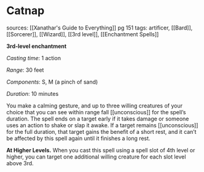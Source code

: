 # Catnap
sources: [[Xanathar's Guide to Everything]] pg 151
tags: artificer, [[Bard]], [[Sorcerer]], [[Wizard]], [[3rd level]], [[Enchantment Spells]]

**3rd-level enchantment**

*Casting time*: 1 action

*Range*: 30 feet

*Components*: S, M (a pinch of sand)

*Duration*: 10 minutes

You make a calming gesture, and up to three willing creatures of your choice that you can see within range fall [[unconscious]] for the spell’s duration. The spell ends on a target early if it takes damage or someone uses an action to shake or slap it awake. If a target remains [[unconscious]] for the full duration, that target gains the benefit of a short rest, and it can’t be affected by this spell again until it finishes a long rest.

**At Higher Levels.** When you cast this spell using a spell slot of 4th level or higher, you can target one additional willing creature for each slot level above 3rd.
